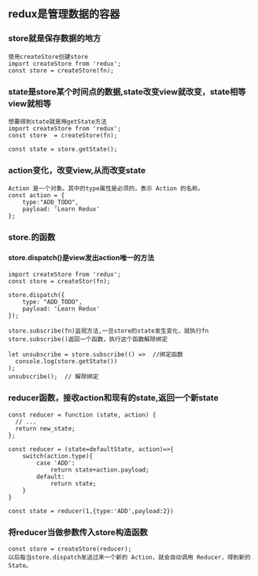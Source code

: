 ## redux是管理数据的容器

### store就是保存数据的地方
    使用createStore创建store
    import createStore from 'redux';
    const store = createStore(fn);

### state是store某个时间点的数据,state改变view就改变，state相等view就相等
    想要得到state就是用getState方法
    import createStore from 'redux';
    const store  = createStore(fn);

    const state = store.getState();

### action变化，改变view,从而改变state
    Action 是一个对象。其中的type属性是必须的，表示 Action 的名称。
    const action = {
        type:"ADD_TODO",
        payload: 'Learn Redux'
    };

### store.的函数
#### store.dispatch()是view发出action唯一的方法
    import createStore from 'redux';
    const store = createStor(fn);

    store.dispatch({
        type: "ADD_TODO",
        payload: 'Learn Redux'
    });
    
    store.subscribe(fn)监视方法,一旦store的state发生变化，就执行fn
    store.subscribe()返回一个函数，执行这个函数解除绑定
    
    let unsubscribe = store.subscribe(() =>  //绑定函数
      console.log(store.getState())
    );
    unsubscribe();  // 解除绑定


### reducer函数，接收action和现有的state,返回一个新state
    const reducer = function (state, action) {
      // ...
      return new_state;
    };

    const reducer = (state=defaultState, action)=>{
        switch(action.type){
            case 'ADD':
                return state+action.payload;
            default:
                return state;
        }
    }

    const state = reducer(1,{type:'ADD',payload:2})

### 将reducer当做参数传入store构造函数

    const store = createStore(reducer); 
    以后每当store.dispatch发送过来一个新的 Action，就会自动调用 Reducer，得到新的 State。

